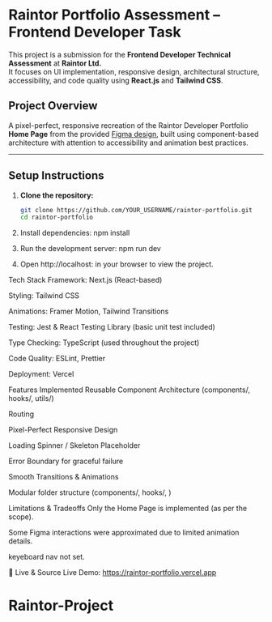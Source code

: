 # Raintor Portfolio Assessment – Frontend Developer Task

This project is a submission for the **Frontend Developer Technical Assessment** at **Raintor Ltd.**  
It focuses on UI implementation, responsive design, architectural structure, accessibility, and code quality using **React.js** and **Tailwind CSS**.

## Project Overview

A pixel-perfect, responsive recreation of the Raintor Developer Portfolio **Home Page** from the provided [Figma design](https://www.figma.com/design/5K0twoVnr0hDHe5EoB5jFi/Portfolio?node-id=73-446&p=f), built using component-based architecture with attention to accessibility and animation best practices.

---

## Setup Instructions

1. **Clone the repository:**

   ```bash
   git clone https://github.com/YOUR_USERNAME/raintor-portfolio.git
   cd raintor-portfolio

2. Install dependencies:
   npm install

3. Run the development server:
   npm run dev
4. Open http://localhost: in your browser to view the project.


   
  Tech Stack
Framework: Next.js (React-based)

Styling: Tailwind CSS

Animations: Framer Motion, Tailwind Transitions

Testing: Jest & React Testing Library (basic unit test included)

Type Checking: TypeScript (used throughout the project)

Code Quality: ESLint, Prettier

Deployment: Vercel

 Features Implemented
 Reusable Component Architecture (components/, hooks/, utils/)

  Routing

 Pixel-Perfect Responsive Design

 Loading Spinner / Skeleton Placeholder


 Error Boundary for graceful failure

 Smooth Transitions & Animations


 Modular folder structure (components/, hooks/, )

 Limitations & Tradeoffs
Only the Home Page is implemented (as per the scope).

Some Figma interactions were approximated due to limited animation details.

keyeboard nav not set.

🔗 Live & Source
Live Demo: https://raintor-portfolio.vercel.app


# Raintor-Project
